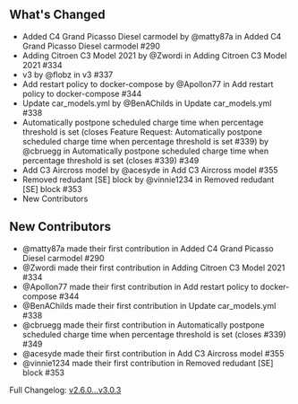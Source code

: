 ## What's Changed
- Added C4 Grand Picasso Diesel carmodel by @matty87a in Added C4 Grand Picasso Diesel carmodel #290
- Adding Citroen C3 Model 2021 by @Zwordi in Adding Citroen C3 Model 2021 #334
- v3 by @flobz in v3 #337
- Add restart policy to docker-compose by @Apollon77 in Add restart policy to docker-compose #344
- Update car_models.yml by @BenAChilds in Update car_models.yml #338
- Automatically postpone scheduled charge time when percentage threshold is set (closes Feature Request: Automatically postpone scheduled charge time when percentage threshold is set #339) by @cbruegg in Automatically postpone scheduled charge time when percentage threshold is set (closes #339) #349
- Add C3 Aircross model by @acesyde in Add C3 Aircross model #355
- Removed redudant [SE] block by @vinnie1234 in Removed redudant [SE] block #353
- New Contributors

## New Contributors
- @matty87a made their first contribution in Added C4 Grand Picasso Diesel carmodel #290
- @Zwordi made their first contribution in Adding Citroen C3 Model 2021 #334
- @Apollon77 made their first contribution in Add restart policy to docker-compose #344
- @BenAChilds made their first contribution in Update car_models.yml #338
- @cbruegg made their first contribution in Automatically postpone scheduled charge time when percentage threshold is set (closes #339) #349
- @acesyde made their first contribution in Add C3 Aircross model #355
- @vinnie1234 made their first contribution in Removed redudant [SE] block #353

Full Changelog: [v2.6.0...v3.0.3](https://github.com/flobz/psa_car_controller/compare/v2.6.0...v3.0.3)
